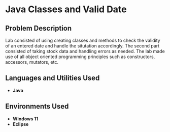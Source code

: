 <h1>Java Classes and Valid Date</h1>

<h2>Problem Description</h2>
Lab consisted of using creating classes and methods to check the validity of an entered date and handle the situtation accordingly. The second part consisted of taking stock data and handling errors as needed. The lab made use of all object oriented programming principles such as constructors, accessors, mutators, etc.
<br />



<h2>Languages and Utilities Used</h2>

- <b>Java</b> 

<h2>Environments Used </h2>

- <b>Windows 11</b>
- <b>Eclipse</b>
